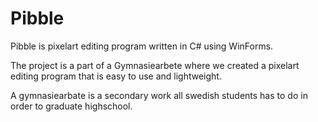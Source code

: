 # Pibble

Pibble is pixelart editing program written in C# using WinForms. 

The project is a part of a Gymnasiearbete where we created a pixelart editing program that is easy to use and lightweight.

A gymnasiearbate is a secondary work all swedish students has to do in order to graduate highschool.
